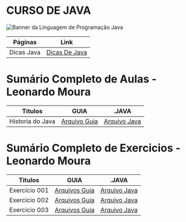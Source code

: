 # CURSO DE JAVA

<img src="https://miro.medium.com/v2/resize:fit:1140/1*olEe-YQm7qfpwa3iWOrTPw.jpeg" alt="Banner da Linguagem de Programação Java"></img>

| Páginas    | Link                                  |
| ---------- | ------------------------------------- |
| Dicas Java | [Dicas De Java](java.DICAS/README.md) |

# Sumário Completo de Aulas - Leonardo Moura

| Titulos          | GUIA             | .JAVA                                                                      |
| ---------------- | ---------------- | -------------------------------------------------------------------------- |
| Historia do Java | [Arquivo Guia]() | [Arquivo Java](java.AULAS/LeonardoMoura.Aulas/aula.001/java.HISTORIA.yaml) |

# Sumário Completo de Exercicios - Leonardo Moura
| Titulos       | GUIA              | .JAVA                                                                                         |
| ------------- | ----------------- | --------------------------------------------------------------------------------------------- |
| Exercicio 001 | [Arquivos Guia]() | [Arquivo Java](java.EXERCICIOS/LeonardoMoura.Ex/ex.001/src/fundamentos/PrimeiroPrograma.java) |
| Exercicio 002 | [Arquivos Guia]() | [Arquivo Java](java.EXERCICIOS/LeonardoMoura.Ex/ex.002/clinica/src/)                          |
| Exercicio 003 | [Arquivos Guia]() | [Arquivo Java](java.EXERCICIOS/ex.003/faculdade/src/)                                         |
